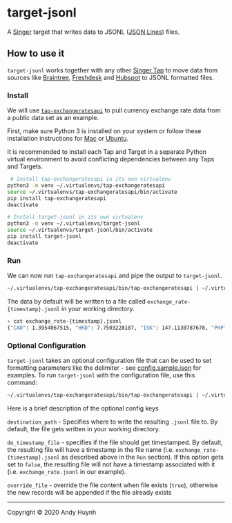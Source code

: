 # target-jsonl

A [Singer](https://singer.io) target that writes data to JSONL ([JSON Lines](http://jsonlines.org/)) files.

## How to use it

`target-jsonl` works together with any other [Singer Tap] to move data from sources like [Braintree], [Freshdesk] and [Hubspot] to JSONL formatted files.

### Install

We will use [`tap-exchangeratesapi`][Exchangeratesapi] to pull currency exchange rate data from a public data set as an example.

First, make sure Python 3 is installed on your system or follow these installation instructions for [Mac] or [Ubuntu].

It is recommended to install each Tap and Target in a separate Python virtual environment to avoid conflicting dependencies between any Taps and Targets.

```bash
 # Install tap-exchangeratesapi in its own virtualenv
python3 -m venv ~/.virtualenvs/tap-exchangeratesapi
source ~/.virtualenvs/tap-exchangeratesapi/bin/activate
pip install tap-exchangeratesapi
deactivate

# Install target-jsonl in its own virtualenv
python3 -m venv ~/.virtualenvs/target-jsonl
source ~/.virtualenvs/target-jsonl/bin/activate
pip install target-jsonl
deactivate
```

### Run

We can now run `tap-exchangeratesapi` and pipe the output to `target-jsonl`.

```bash
~/.virtualenvs/tap-exchangeratesapi/bin/tap-exchangeratesapi | ~/.virtualenvs/target-jsonl/bin/target-jsonl
```

The data by default will be written to a file called `exchange_rate-{timestamp}.jsonl` in your working directory.

```bash
› cat exchange_rate-{timestamp}.jsonl
{"CAD": 1.3954067515, "HKD": 7.7503228187, "ISK": 147.1130787678, "PHP": 50.5100534957, "DKK": 6.8779745434, "HUF": 327.9376498801, "CZK": 25.018446781, "GBP": 0.8059214167, "RON": 4.4673491976, "SEK": 9.9002029146, "IDR": 15321.0016602103, "INR": 75.6516325401, "BRL": 5.4711307877, "RUB": 73.6220254566, "HRK": 6.9765725881, "JPY": 106.548607268, "THB": 32.420217672, "CHF": 0.9750046117, "EUR": 0.9223390518, "MYR": 4.3475373547, "BGN": 1.8039107176, "TRY": 6.988286294, "CNY": 7.0764619074, "NOK": 10.3973436635, "NZD": 1.6446227633, "ZAR": 18.4316546763, "USD": 1.0, "MXN": 24.1217487548, "SGD": 1.4152370411, "AUD": 1.5361556908, "ILS": 3.5102379635, "KRW": 1218.9540675152, "PLN": 4.1912931194, "date": "2020-04-29T00:00:00Z"}
```

### Optional Configuration

`target-jsonl` takes an optional configuration file that can be used to set formatting parameters like the delimiter - see [config.sample.json](config.sample.json) for examples. To run `target-jsonl` with the configuration file, use this command:

```bash
~/.virtualenvs/tap-exchangeratesapi/bin/tap-exchangeratesapi | ~/.virtualenvs/target-jsonl/bin/target-jsonl -c my-config.json
```

Here is a brief description of the optional config keys

`destination_path` - Specifies where to write the resulting `.jsonl` file to. By default, the file gets written in your working directory.

`do_timestamp_file` - specifies if the file should get timestamped. By default, the resulting file will have a timestamp in the file name (i.e. `exchange_rate-{timestamp}.jsonl` as described above in the `Run` section). If this option gets set to `false`, the resulting file will not have a timestamp associated with it (i.e. `exchange_rate.jsonl` in our example).

`override_file` - override the file content when file exists (`true`), otherwise the new records will be appended if the file already exists

---

Copyright &copy; 2020 Andy Huynh

[Singer Tap]: https://singer.io
[Braintree]: https://github.com/singer-io/tap-braintree
[Freshdesk]: https://github.com/singer-io/tap-freshdesk
[Hubspot]: https://github.com/singer-io/tap-hubspot
[Exchangeratesapi]: https://github.com/singer-io/tap-exchangeratesapi
[Mac]: http://docs.python-guide.org/en/latest/starting/install3/osx/
[Ubuntu]: https://www.digitalocean.com/community/tutorials/how-to-install-python-3-and-set-up-a-local-programming-environment-on-ubuntu-16-04